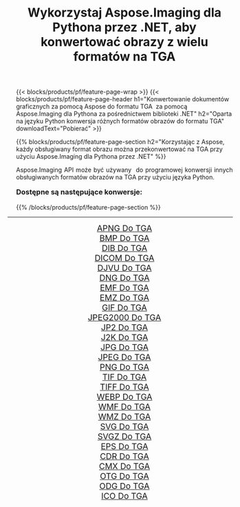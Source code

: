 ﻿---
title: Wykorzystaj Aspose.Imaging dla Pythona przez .NET, aby konwertować obrazy z wielu formatów na TGA 
weight: 3920
url: /pl/python-net/conversion/to/tga/ 
lang: pl
langdirlevel: 2
locales: zh-hans,ja,it,ru,de,es,fr,nl,id,lt,pl,pt,vi,tr,ko,zh-hant,ar,hi,th,sv,cs,uk,he
description: Możesz użyć Aspose.Imaging dla Pythona za pośrednictwem biblioteki .NET, aby przekonwertować z różnych formatów na TGA
---

{{< blocks/products/pf/feature-page-wrap >}}
{{< blocks/products/pf/feature-page-header h1="Konwertowanie dokumentów graficznych za pomocą Aspose do formatu TGA  za pomocą Aspose.Imaging dla Pythona za pośrednictwem biblioteki .NET" h2="Oparta na języku Python konwersja różnych formatów obrazów do formatu TGA" downloadText="Pobierać" >}}


{{% blocks/products/pf/feature-page-section  h2="Korzystając z Aspose, każdy obsługiwany format obrazu można przekonwertować na TGA przy użyciu Aspose.Imaging dla Pythona przez .NET" %}}
<p align=justify>Aspose.Imaging API może być używany  do programowej konwersji innych obsługiwanych formatów obrazów na TGA przy użyciu języka Python.</p>
<h3 style="margin-top:16px;">
Dostępne są następujące konwersje:
</h3>
{{% /blocks/products/pf/feature-page-section %}}
<div class="container-fluid productfamilypage bg-gray">
    <div class="convertypes bg-gray agp-content section">
        <div class="container">
		<hr style="margin-left:-20px;"/>
		<div class="row other-converters" style="gap: 10px;font-size: 19px;text-align:center;">
		    <div class='col-md-3 other-converter remove-lp remove-rp'><a href="/imaging/pl/python-net/conversion/apng-to-tga/" style="padding:15px;">APNG Do TGA</a></div>
<div class='col-md-3 other-converter remove-lp remove-rp'><a href="/imaging/pl/python-net/conversion/bmp-to-tga/" style="padding:15px;">BMP Do TGA</a></div>
<div class='col-md-3 other-converter remove-lp remove-rp'><a href="/imaging/pl/python-net/conversion/dib-to-tga/" style="padding:15px;">DIB Do TGA</a></div>
<div class='col-md-3 other-converter remove-lp remove-rp'><a href="/imaging/pl/python-net/conversion/dicom-to-tga/" style="padding:15px;">DICOM Do TGA</a></div>
<div class='col-md-3 other-converter remove-lp remove-rp'><a href="/imaging/pl/python-net/conversion/djvu-to-tga/" style="padding:15px;">DJVU Do TGA</a></div>
<div class='col-md-3 other-converter remove-lp remove-rp'><a href="/imaging/pl/python-net/conversion/dng-to-tga/" style="padding:15px;">DNG Do TGA</a></div>
<div class='col-md-3 other-converter remove-lp remove-rp'><a href="/imaging/pl/python-net/conversion/emf-to-tga/" style="padding:15px;">EMF Do TGA</a></div>
<div class='col-md-3 other-converter remove-lp remove-rp'><a href="/imaging/pl/python-net/conversion/emz-to-tga/" style="padding:15px;">EMZ Do TGA</a></div>
<div class='col-md-3 other-converter remove-lp remove-rp'><a href="/imaging/pl/python-net/conversion/gif-to-tga/" style="padding:15px;">GIF Do TGA</a></div>
<div class='col-md-3 other-converter remove-lp remove-rp'><a href="/imaging/pl/python-net/conversion/jpeg2000-to-tga/" style="padding:15px;">JPEG2000 Do TGA</a></div>
<div class='col-md-3 other-converter remove-lp remove-rp'><a href="/imaging/pl/python-net/conversion/jp2-to-tga/" style="padding:15px;">JP2 Do TGA</a></div>
<div class='col-md-3 other-converter remove-lp remove-rp'><a href="/imaging/pl/python-net/conversion/j2k-to-tga/" style="padding:15px;">J2K Do TGA</a></div>
<div class='col-md-3 other-converter remove-lp remove-rp'><a href="/imaging/pl/python-net/conversion/jpg-to-tga/" style="padding:15px;">JPG Do TGA</a></div>
<div class='col-md-3 other-converter remove-lp remove-rp'><a href="/imaging/pl/python-net/conversion/jpeg-to-tga/" style="padding:15px;">JPEG Do TGA</a></div>
<div class='col-md-3 other-converter remove-lp remove-rp'><a href="/imaging/pl/python-net/conversion/png-to-tga/" style="padding:15px;">PNG Do TGA</a></div>
<div class='col-md-3 other-converter remove-lp remove-rp'><a href="/imaging/pl/python-net/conversion/tif-to-tga/" style="padding:15px;">TIF Do TGA</a></div>
<div class='col-md-3 other-converter remove-lp remove-rp'><a href="/imaging/pl/python-net/conversion/tiff-to-tga/" style="padding:15px;">TIFF Do TGA</a></div>
<div class='col-md-3 other-converter remove-lp remove-rp'><a href="/imaging/pl/python-net/conversion/webp-to-tga/" style="padding:15px;">WEBP Do TGA</a></div>
<div class='col-md-3 other-converter remove-lp remove-rp'><a href="/imaging/pl/python-net/conversion/wmf-to-tga/" style="padding:15px;">WMF Do TGA</a></div>
<div class='col-md-3 other-converter remove-lp remove-rp'><a href="/imaging/pl/python-net/conversion/wmz-to-tga/" style="padding:15px;">WMZ Do TGA</a></div>
<div class='col-md-3 other-converter remove-lp remove-rp'><a href="/imaging/pl/python-net/conversion/svg-to-tga/" style="padding:15px;">SVG Do TGA</a></div>
<div class='col-md-3 other-converter remove-lp remove-rp'><a href="/imaging/pl/python-net/conversion/svgz-to-tga/" style="padding:15px;">SVGZ Do TGA</a></div>
<div class='col-md-3 other-converter remove-lp remove-rp'><a href="/imaging/pl/python-net/conversion/eps-to-tga/" style="padding:15px;">EPS Do TGA</a></div>
<div class='col-md-3 other-converter remove-lp remove-rp'><a href="/imaging/pl/python-net/conversion/cdr-to-tga/" style="padding:15px;">CDR Do TGA</a></div>
<div class='col-md-3 other-converter remove-lp remove-rp'><a href="/imaging/pl/python-net/conversion/cmx-to-tga/" style="padding:15px;">CMX Do TGA</a></div>
<div class='col-md-3 other-converter remove-lp remove-rp'><a href="/imaging/pl/python-net/conversion/otg-to-tga/" style="padding:15px;">OTG Do TGA</a></div>
<div class='col-md-3 other-converter remove-lp remove-rp'><a href="/imaging/pl/python-net/conversion/odg-to-tga/" style="padding:15px;">ODG Do TGA</a></div>
<div class='col-md-3 other-converter remove-lp remove-rp'><a href="/imaging/pl/python-net/conversion/ico-to-tga/" style="padding:15px;">ICO Do TGA</a></div>
                </div>
        </div>
    </div>
</div>
<br/>

